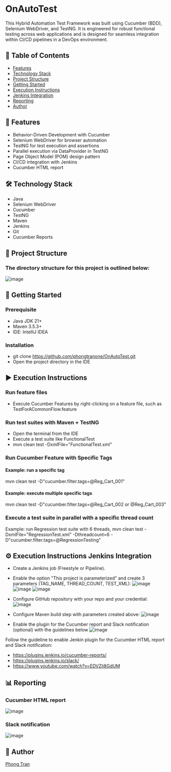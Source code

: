 # OnAutoTest
This Hybrid Automation Test Framework was built using Cucumber (BDD), Selenium WebDriver, and TestNG. It is engineered for robust functional testing across web applications and is designed for seamless integration within CI/CD pipelines in a DevOps environment.

## 📌 Table of Contents

- [Features](#features)
- [Technology Stack](#technology-stack)
- [Project Structure](#project-structure)
- [Getting Started](#getting-started)
- [Execution Instructions](#execution-instructions)
- [Jenkins Integration](#jenkins-integration)
- [Reporting](#reporting)
- [Author](#author)


## 🚀 <a name="features"></a> Features

- Behavior-Driven Development with Cucumber
- Selenium WebDriver for browser automation
- TestNG for test execution and assertions
- Parallel execution via DataProvider in TestNG
- Page Object Model (POM) design pattern
- CI/CD integration with Jenkins
- Cucumber HTML report

## 🛠️ <a name="technology-stack"></a> Technology Stack

- Java
- Selenium WebDriver
- Cucumber
- TestNG
- Maven
- Jenkins
- Git
- Cucumber Reports

## 📁 <a name="project-structure"></a> Project Structure
### The directory structure for this project is outlined below:

![image](https://github.com/user-attachments/assets/178686b8-b2ee-48f6-ad33-ce973b0cfcc9)

## 🧰 <a name="getting-started"></a> Getting Started
### Prerequisite

- Java JDK 21+
- Maven 3.5.3+
- IDE: IntelliJ IDEA

### Installation
- git clone https://github.com/phongtranone/OnAutoTest.git
- Open the project directory in the IDE

## ▶️ <a name="execution-instructions"></a> Execution Instructions
### Run feature files
- Execute Cucumber Features by right-clicking on a feature file, such as TestForACommonFlow.feature

### Run test suites with Maven + TestNG
- Open the terminal from the IDE
- Execute a test suite like FunctionalTest
- mvn clean test -DxmlFile="FunctionalTest.xml"

### Run Cucumber Feature with Specific Tags
#### Example: run a specific tag
mvn clean test -D"cucumber.filter.tags=@Reg_Cart_001"
#### Example: execute multiple specific tags
mvn clean test -D"cucumber.filter.tags=@Reg_Cart_002 or @Reg_Cart_003"

### Execute a test suite in parallel with a specific thread count
Example: run Regression test suite with 6 threads,
mvn clean test -DxmlFile="RegressionTest.xml" -Dthreadcount=6 -D"cucumber.filter.tags=@RegressionTesting"

## ⚙️ <a name="jenkins-integration"></a> Execution Instructions Jenkins Integration
- Create a Jenkins job (Freestyle or Pipeline).
- Enable the option "This project is parameterized" and create 3 parameters (TAG_NAME, THREAD_COUNT, TEST_XML):
![image](https://github.com/user-attachments/assets/e91a9644-9e94-4b21-9927-1b3d3b9923b5)
![image](https://github.com/user-attachments/assets/1212a646-f461-4745-8809-e00fb03cc2ac)
![image](https://github.com/user-attachments/assets/6bcc7475-22d8-413d-b106-7f28609553c5)


- Configure GitHub repository with your repo and your credential:
![image](https://github.com/user-attachments/assets/840fa497-3d95-421f-8cc8-5a3faa46d7fe)


- Configure Maven build step with parameters created above:
![image](https://github.com/user-attachments/assets/a0112b50-b41b-4bfb-b680-ae43f44468aa)
- Enable the plugin for the Cucumber report and Slack notification (optional) with the guidelines below
![image](https://github.com/user-attachments/assets/7c4ed681-806d-4126-b398-5bc82169555b)

Follow the guideline to enable Jenkin plugin for the Cucumber HTML report and Slack notification:
- https://plugins.jenkins.io/cucumber-reports/
- https://plugins.jenkins.io/slack/
- https://www.youtube.com/watch?v=EDVZli8GdUM

## 📊 <a name="reporting"></a> Reporting
### Cucumber HTML report
![image](https://github.com/user-attachments/assets/b26a7699-5905-4e33-8aac-9c38d53e42d7)

### Slack notification
![image](https://github.com/user-attachments/assets/eb10a1bd-8748-4fd4-8d70-df9804898597)


##
## 📄 <a name="author"></a> Author
 <a href='https://www.linkedin.com/in/phong-tran-476576102/'>Phong Tran</a>
